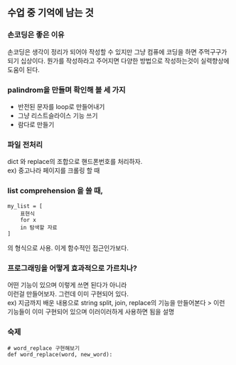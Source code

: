 ## 수업 중 기억에 남는 것

### 손코딩은 좋은 이유
손코딩은 생각이 정리가 되어야 작성할 수 있지만
그냥 컴퓨에 코딩을 하면 주먹구구가 되기 십상이다.
뭔가를 작성하라고 주어지면 다양한 방법으로 작성하는것이 실력향상에 도움이 된다.

### palindrom을 만들며 확인해 볼 세 가지
- 반전된 문자를 loop로 만들어내기
- 그냥 리스트슬라이스 기능 쓰기
- 람다로 만들기


### 파일 전처리
dict 와 replace의 조합으로 핸드폰번호를 처리하자.  
ex) 중고나라 페이지를 크롤링 할 때


### list comprehension 을 쓸 때,
```
my_list = [
    표현식
    for x
    in 탐색할 자료
]
```
의 형식으로 사용. 이게 함수적인 접근인가보다.

### 프로그래밍을 어떻게 효과적으로 가르치나?
어떤 기능이 있으며 이렇게 쓰면 된다가 아니라  
이런걸 만들어보자. 그런데 이미 구현되어 있다.  
ex) 지금까지 배운 내용으로 string split, join, replace의 기능을 만들어본다 > 이런 기능들이 이미 구현되어 있으며 이러이러하게 사용하면 됨을 설명


### 숙제
```
# word_replace 구현해보기
def word_replace(word, new_word):
```
